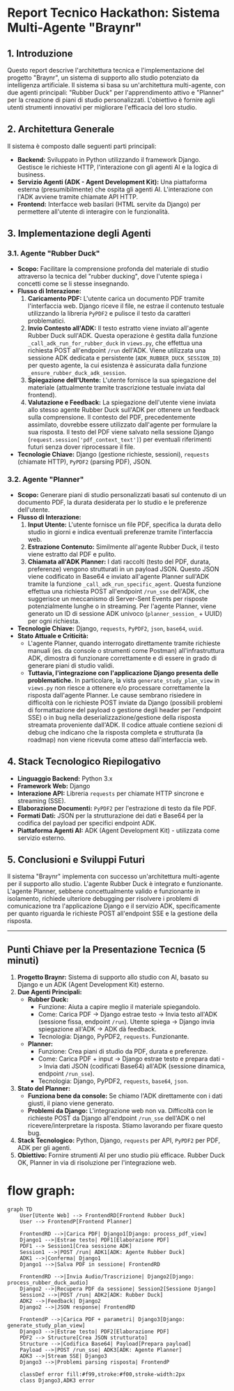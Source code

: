 # Report Tecnico Hackathon: Sistema Multi-Agente "Braynr"

## 1. Introduzione

Questo report descrive l'architettura tecnica e l'implementazione del progetto "Braynr", un sistema di supporto allo studio potenziato da intelligenza artificiale. Il sistema si basa su un'architettura multi-agente, con due agenti principali: "Rubber Duck" per l'apprendimento attivo e "Planner" per la creazione di piani di studio personalizzati. L'obiettivo è fornire agli utenti strumenti innovativi per migliorare l'efficacia del loro studio.

## 2. Architettura Generale

Il sistema è composto dalle seguenti parti principali:

*   **Backend:** Sviluppato in Python utilizzando il framework Django. Gestisce le richieste HTTP, l'interazione con gli agenti AI e la logica di business.
*   **Servizio Agenti (ADK - Agent Development Kit):** Una piattaforma esterna (presumibilmente) che ospita gli agenti AI. L'interazione con l'ADK avviene tramite chiamate API HTTP.
*   **Frontend:** Interfacce web basilari (HTML servite da Django) per permettere all'utente di interagire con le funzionalità.

## 3. Implementazione degli Agenti

### 3.1. Agente "Rubber Duck"

*   **Scopo:** Facilitare la comprensione profonda del materiale di studio attraverso la tecnica del "rubber ducking", dove l'utente spiega i concetti come se li stesse insegnando.
*   **Flusso di Interazione:**
    1.  **Caricamento PDF:** L'utente carica un documento PDF tramite l'interfaccia web. Django riceve il file, ne estrae il contenuto testuale utilizzando la libreria `PyPDF2` e pulisce il testo da caratteri problematici.
    2.  **Invio Contesto all'ADK:** Il testo estratto viene inviato all'agente Rubber Duck sull'ADK. Questa operazione è gestita dalla funzione `_call_adk_run_for_rubber_duck` in `views.py`, che effettua una richiesta POST all'endpoint `/run` dell'ADK. Viene utilizzata una sessione ADK dedicata e persistente (`ADK_RUBBER_DUCK_SESSION_ID`) per questo agente, la cui esistenza è assicurata dalla funzione `_ensure_rubber_duck_adk_session`.
    3.  **Spiegazione dell'Utente:** L'utente fornisce la sua spiegazione del materiale (attualmente tramite trascrizione testuale inviata dal frontend).
    4.  **Valutazione e Feedback:** La spiegazione dell'utente viene inviata allo stesso agente Rubber Duck sull'ADK per ottenere un feedback sulla comprensione. Il contesto del PDF, precedentemente assimilato, dovrebbe essere utilizzato dall'agente per formulare la sua risposta. Il testo del PDF viene salvato nella sessione Django (`request.session['pdf_context_text']`) per eventuali riferimenti futuri senza dover riprocessare il file.
*   **Tecnologie Chiave:** Django (gestione richieste, sessioni), `requests` (chiamate HTTP), `PyPDF2` (parsing PDF), JSON.

### 3.2. Agente "Planner"

*   **Scopo:** Generare piani di studio personalizzati basati sul contenuto di un documento PDF, la durata desiderata per lo studio e le preferenze dell'utente.
*   **Flusso di Interazione:**
    1.  **Input Utente:** L'utente fornisce un file PDF, specifica la durata dello studio in giorni e indica eventuali preferenze tramite l'interfaccia web.
    2.  **Estrazione Contenuto:** Similmente all'agente Rubber Duck, il testo viene estratto dal PDF e pulito.
    3.  **Chiamata all'ADK Planner:** I dati raccolti (testo del PDF, durata, preferenze) vengono strutturati in un payload JSON. Questo JSON viene codificato in Base64 e inviato all'agente Planner sull'ADK tramite la funzione `_call_adk_run_specific_agent`. Questa funzione effettua una richiesta POST all'endpoint `/run_sse` dell'ADK, che suggerisce un meccanismo di Server-Sent Events per risposte potenzialmente lunghe o in streaming. Per l'agente Planner, viene generato un ID di sessione ADK univoco (`planner_session_` + UUID) per ogni richiesta.
*   **Tecnologie Chiave:** Django, `requests`, `PyPDF2`, `json`, `base64`, `uuid`.
*   **Stato Attuale e Criticità:**
    *   L'agente Planner, quando interrogato direttamente tramite richieste manuali (es. da console o strumenti come Postman) all'infrastruttura ADK, dimostra di funzionare correttamente e di essere in grado di generare piani di studio validi.
    *   **Tuttavia, l'integrazione con l'applicazione Django presenta delle problematiche.** In particolare, la vista `generate_study_plan_view` in `views.py` non riesce a ottenere e/o processare correttamente la risposta dall'agente Planner. Le cause sembrano risiedere in difficoltà con le richieste POST inviate da Django (possibili problemi di formattazione del payload o gestione degli header per l'endpoint SSE) o in bug nella deserializzazione/gestione della risposta streamata proveniente dall'ADK. Il codice attuale contiene sezioni di debug che indicano che la risposta completa e strutturata (la roadmap) non viene ricevuta come atteso dall'interfaccia web.

## 4. Stack Tecnologico Riepilogativo

*   **Linguaggio Backend:** Python 3.x
*   **Framework Web:** Django
*   **Interazione API:** Libreria `requests` per chiamate HTTP sincrone e streaming (SSE).
*   **Elaborazione Documenti:** `PyPDF2` per l'estrazione di testo da file PDF.
*   **Formati Dati:** JSON per la strutturazione dei dati e Base64 per la codifica del payload per specifici endpoint ADK.
*   **Piattaforma Agenti AI:** ADK (Agent Development Kit) - utilizzata come servizio esterno.

## 5. Conclusioni e Sviluppi Futuri

Il sistema "Braynr" implementa con successo un'architettura multi-agente per il supporto allo studio. L'agente Rubber Duck è integrato e funzionante. L'agente Planner, sebbene concettualmente valido e funzionante in isolamento, richiede ulteriore debugging per risolvere i problemi di comunicazione tra l'applicazione Django e il servizio ADK, specificamente per quanto riguarda le richieste POST all'endpoint SSE e la gestione della risposta.

---

## Punti Chiave per la Presentazione Tecnica (5 minuti)

1.  **Progetto Braynr:** Sistema di supporto allo studio con AI, basato su Django e un ADK (Agent Development Kit) esterno.
2.  **Due Agenti Principali:**
    *   **Rubber Duck:**
        *   Funzione: Aiuta a capire meglio il materiale spiegandolo.
        *   Come: Carica PDF -> Django estrae testo -> Invia testo all'ADK (sessione fissa, endpoint `/run`). Utente spiega -> Django invia spiegazione all'ADK -> ADK dà feedback.
        *   Tecnologia: Django, PyPDF2, `requests`. Funzionante.
    *   **Planner:**
        *   Funzione: Crea piani di studio da PDF, durata e preferenze.
        *   Come: Carica PDF + input -> Django estrae testo e prepara dati -> Invia dati JSON (codificati Base64) all'ADK (sessione dinamica, endpoint `/run_sse`).
        *   Tecnologia: Django, PyPDF2, `requests`, `base64`, `json`.
3.  **Stato del Planner:**
    *   **Funziona bene da console:** Se chiamo l'ADK direttamente con i dati giusti, il piano viene generato.
    *   **Problemi da Django:** L'integrazione web non va. Difficoltà con le richieste POST da Django all'endpoint `/run_sse` dell'ADK o nel ricevere/interpretare la risposta. Stiamo lavorando per fixare questo bug.
4.  **Stack Tecnologico:** Python, Django, `requests` per API, `PyPDF2` per PDF, ADK per gli agenti.
5.  **Obiettivo:** Fornire strumenti AI per uno studio più efficace. Rubber Duck OK, Planner in via di risoluzione per l'integrazione web.




# flow graph:


```mermaid
graph TD
    User[Utente Web] --> FrontendRD[Frontend Rubber Duck]
    User --> FrontendP[Frontend Planner]
    
    FrontendRD -->|Carica PDF| Django1[Django: process_pdf_view]
    Django1 -->|Estrae testo| PDF1[Elaborazione PDF]
    PDF1 --> Session1[Crea sessione ADK]
    Session1 -->|POST /run| ADK1[ADK: Agente Rubber Duck]
    ADK1 -->|Conferma| Django1
    Django1 -->|Salva PDF in sessione| FrontendRD
    
    FrontendRD -->|Invia Audio/Trascrizione| Django2[Django: process_rubber_duck_audio]
    Django2 -->|Recupera PDF da sessione| Session2[Sessione Django]
    Session2 -->|POST /run| ADK2[ADK: Rubber Duck]
    ADK2 -->|Feedback| Django2
    Django2 -->|JSON response| FrontendRD
    
    FrontendP -->|Carica PDF + parametri| Django3[Django: generate_study_plan_view]
    Django3 -->|Estrae testo| PDF2[Elaborazione PDF]
    PDF2 --> Structure[Crea JSON strutturato]
    Structure -->|Codifica Base64| Payload[Prepara payload]
    Payload -->|POST /run_sse| ADK3[ADK: Agente Planner]
    ADK3 -->|Stream SSE| Django3
    Django3 -->|Problemi parsing risposta| FrontendP
    
    classDef error fill:#f99,stroke:#f00,stroke-width:2px
    class Django3,ADK3 error
```
